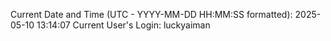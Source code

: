 Current Date and Time (UTC - YYYY-MM-DD HH:MM:SS formatted): 2025-05-10 13:14:07
Current User's Login: luckyaiman
